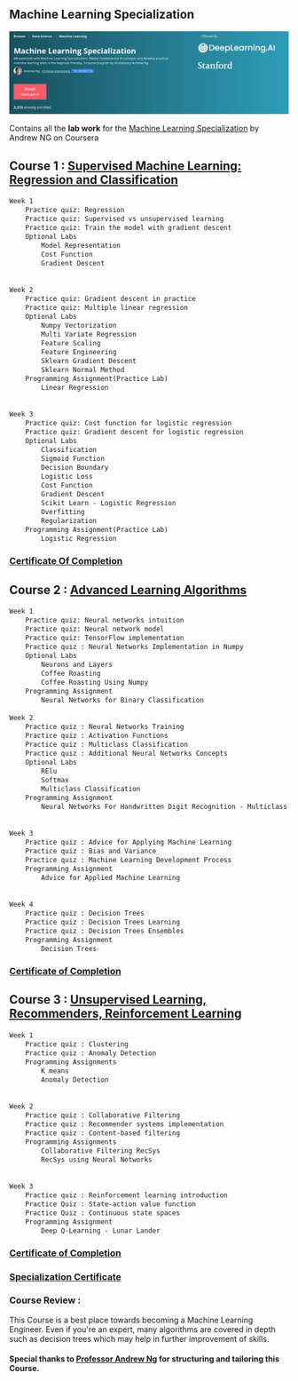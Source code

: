 ## Machine Learning Specialization 

<img alt="Coding" width="1000" src="https://github.com/FAISALKABIR/Coursera_CourseWork/blob/main/Machine%20Learning%20Specialization/resources/title-head.png?raw=true">

Contains all the **lab work** for the [Machine Learning Specialization](https://www.coursera.org/specializations/machine-learning-introduction/?utm_medium=coursera&utm_source=home-page&utm_campaign=mlslaunch2022IN) by Andrew NG on Coursera

## Course 1 : [Supervised Machine Learning: Regression and Classification](https://www.coursera.org/learn/machine-learning?specialization=machine-learning-introduction)


    Week 1
        Practice quiz: Regression
        Practice quiz: Supervised vs unsupervised learning
        Practice quiz: Train the model with gradient descent
        Optional Labs
            Model Representation
            Cost Function
            Gradient Descent


    Week 2
        Practice quiz: Gradient descent in practice
        Practice quiz: Multiple linear regression
        Optional Labs
            Numpy Vectorization
            Multi Variate Regression
            Feature Scaling
            Feature Engineering
            Sklearn Gradient Descent
            Sklearn Normal Method
        Programming Assignment(Practice Lab)
            Linear Regression


    Week 3
        Practice quiz: Cost function for logistic regression
        Practice quiz: Gradient descent for logistic regression
        Optional Labs
            Classification
            Sigmoid Function
            Decision Boundary
            Logistic Loss
            Cost Function
            Gradient Descent
            Scikit Learn - Logistic Regression
            Overfitting
            Regularization
        Programming Assignment(Practice Lab)
            Logistic Regression

### [Certificate Of Completion](https://www.coursera.org/account/accomplishments/verify/5E8GJMBXJ3D4)

## Course 2 : [Advanced Learning Algorithms](https://github.com/FAISALKABIR/Coursera_CourseWork/tree/main/Machine%20Learning%20Specialization/Advance%20Learning%20Algorithm)

    Week 1
        Practice quiz: Neural networks intuition
        Practice quiz: Neural network model
        Practice quiz: TensorFlow implementation
        Practice quiz : Neural Networks Implementation in Numpy
        Optional Labs
            Neurons and Layers
            Coffee Roasting
            Coffee Roasting Using Numpy
        Programming Assignment
            Neural Networks for Binary Classification

    Week 2
        Practice quiz : Neural Networks Training
        Practice quiz : Activation Functions
        Practice quiz : Multiclass Classification
        Practice quiz : Additional Neural Networks Concepts
        Optional Labs
            RElu
            Softmax
            Multiclass Classification
        Programming Assignment
            Neural Networks For Handwritten Digit Recognition - Multiclass


    Week 3
        Practice quiz : Advice for Applying Machine Learning
        Practice quiz : Bias and Variance
        Practice quiz : Machine Learning Development Process
        Programming Assignment
            Advice for Applied Machine Learning


    Week 4
        Practice quiz : Decision Trees
        Practice quiz : Decision Trees Learning
        Practice quiz : Decision Trees Ensembles
        Programming Assignment
            Decision Trees

### [Certificate of Completion](https://www.coursera.org/account/accomplishments/verify/AR57SKWBPR64)

## Course 3 : [Unsupervised Learning, Recommenders, Reinforcement Learning](https://github.com/FAISALKABIR/Coursera_CourseWork/tree/main/Machine%20Learning%20Specialization/Unsupervised%20Learning%2C%20Recommenders%2C%20Reinforcement%20Learning)

    Week 1
        Practice quiz : Clustering
        Practice quiz : Anomaly Detection
        Programming Assignments
            K means
            Anomaly Detection


    Week 2
        Practice quiz : Collaborative Filtering
        Practice quiz : Recommender systems implementation
        Practice quiz : Content-based filtering
        Programming Assignments
            Collaborative Filtering RecSys
            RecSys using Neural Networks


    Week 3
        Practice quiz : Reinforcement learning introduction
        Practice Quiz : State-action value function
        Practice Quiz : Continuous state spaces
        Programming Assignment
            Deep Q-Learning - Lunar Lander

### [Certificate of Completion](https://www.coursera.org/account/accomplishments/verify/6KSCVSP88CFN)

### [Specialization Certificate](https://www.coursera.org/account/accomplishments/specialization/VYQ9SYTGUWBB)

### Course Review :

This Course is a best place towards becoming a Machine Learning Engineer. Even if you're an expert, many algorithms are covered in depth such as decision trees which may help in further improvement of skills.

#### Special thanks to [Professor Andrew Ng](https://www.andrewng.org/) for structuring and tailoring this Course.

